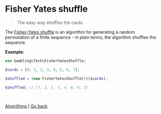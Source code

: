 Fisher Yates shuffle
====================

> The easy way shuffles the cards.


The [Fisher-Yates shuffle](https://en.wikipedia.org/wiki/Fisher%E2%80%93Yates_shuffle) is an algorithm 
for generating a random permutation of a finite sequence - in plain terms, the algorithm shuffles 
the sequence.


**Example:**

```php
use Gambling\Tech\FisherYatesShuffle;

$cards = [0, 1, 2, 3, 4, 5, 6, 7];

$shuffled = (new FisherYatesShuffle())($cards);

$shuffled; // [7, 2, 1, 5, 4, 6, 0, 3]
```

<br>

[Algorithms](https://github.com/nepster-web/gambling-tech/blob/main/docs/guide/algorithms.md) | [Go back](https://github.com/nepster-web/gambling-tech)